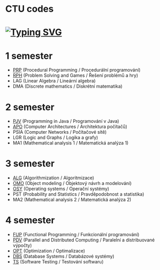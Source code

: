 # CTU codes 
# [![Typing SVG](https://readme-typing-svg.herokuapp.com/?color=800080&lines=I+Love+Programming)](https://git.io/typing-svg) 

# 1 semester
  - [PRP](https://github.com/big-boy300/CTU/tree/main/1sem/PRP) (Procedural Programming / Procedurální programování)
  - [RPH](https://github.com/big-boy300/CTU/tree/main/1sem/RPH) (Problem Solving and Games / Řešení problémů a hry)
  - LAG (Linear Algebra / Lineární algebra)
  - DMA (Discrete mathematics / Diskrétní matematika)
# 2 semester
  - [PJV](https://github.com/big-boy300/CTU/tree/main/2sem/PJV) (Programming in Java / Programování v Java)
  - [APO](https://github.com/big-boy300/CTU/tree/main/2sem/APO) (Computer Architectures / Architektura počítačů)
  - PSIA (Computer Networks / Počítačové sítě)
  - LGR (Logic and Graphs / Logika a grafy)
  - MA1 (Mathematical analysis 1 / Matematická analýza 1)
# 3 semester
  - [ALG](https://github.com/big-boy300/CTU/tree/main/3sem/ALG) (Algorithmization / Algoritmizace)
  - [OMO](https://github.com/big-boy300/CTU/tree/main/3sem/OMO) (Object modeling / Objektový návrh a modelování)
  - [OSY](https://github.com/big-boy300/CTU/tree/main/3sem/OSY) (Operating systems / Operační systémy)
  - PST (Probability and Statistics / Pravděpodobnost a statistika)
  - MA2 (Mathematical analysis 2 / Matematická analýza 2)
# 4 semester
  - [FUP](https://github.com/big-boy300/CTU/tree/main/4sem/FUP) (Functional Programming / Funkcionální programování)
  - [PDV](https://github.com/big-boy300/CTU/tree/main/4sem/PDV) (Parallel and Distributed Computing / Paralelní a distribuované výpočty)
  - [OPT](https://github.com/big-boy300/CTU/tree/main/4sem/OPT) (Optimization / Optimalizace)
  - [DBS](https://github.com/big-boy300/CTU/tree/main/4sem/DBS) (Database Systems / Databázové systémy)
  - [TS](https://github.com/big-boy300/CTU/tree/main/4sem/TS) (Software Testing / Testování softwaru)
